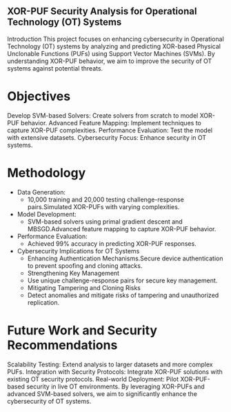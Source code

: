 ## XOR-PUF Security Analysis for Operational Technology (OT) Systems
Introduction
This project focuses on enhancing cybersecurity in Operational Technology (OT) systems by analyzing and predicting XOR-based Physical Unclonable Functions (PUFs) using Support Vector Machines (SVMs). By understanding XOR-PUF behavior, we aim to improve the security of OT systems against potential threats.

# Objectives
Develop SVM-based Solvers: Create solvers from scratch to model XOR-PUF behavior.
Advanced Feature Mapping: Implement techniques to capture XOR-PUF complexities.
Performance Evaluation: Test the model with extensive datasets.
Cybersecurity Focus: Enhance security in OT systems.

# Methodology
- Data Generation:
  - 10,000 training and 20,000 testing challenge-response pairs.Simulated XOR-PUFs with varying complexities.
- Model Development:
  - SVM-based solvers using primal gradient descent and MBSGD.Advanced feature mapping to capture XOR-PUF behavior.
- Performance Evaluation:
  - Achieved 99% accuracy in predicting XOR-PUF responses.
- Cybersecurity Implications for OT Systems
  - Enhancing Authentication Mechanisms.Secure device authentication to prevent spoofing and cloning attacks.
  - Strengthening Key Management
  - Use unique challenge-response pairs for secure key management.
  - Mitigating Tampering and Cloning Risks
  - Detect anomalies and mitigate risks of tampering and unauthorized replication.

# Future Work and Security Recommendations
Scalability Testing: Extend analysis to larger datasets and more complex PUFs.
Integration with Security Protocols: Integrate XOR-PUF solutions with existing OT security protocols.
Real-world Deployment: Pilot XOR-PUF-based security in live OT environments.
By leveraging XOR-PUFs and advanced SVM-based solvers, we aim to significantly enhance the cybersecurity of OT systems.
